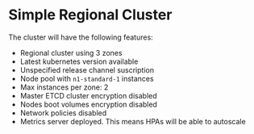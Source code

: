 # Simple Regional Cluster
The cluster will have the following features:
* Regional cluster using 3 zones
* Latest kubernetes version available
* Unspecified release channel suscription
* Node pool with `n1-standard-1` instances
* Max instances per zone: 2
* Master ETCD cluster encryption disabled
* Nodes boot volumes encryption disabled
* Network policies disabled
* Metrics server deployed. This means HPAs will be able to autoscale
